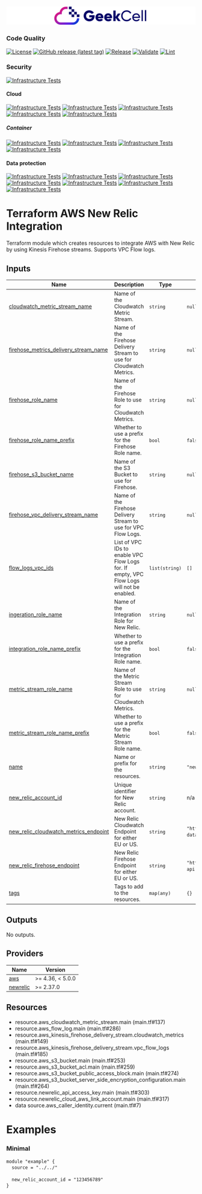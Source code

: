 <!-- BEGIN_TF_DOCS -->
[![Geek Cell GmbH](https://raw.githubusercontent.com/geekcell/template-terraform-module/main/docs/assets/logo.svg)](https://www.geekcell.io/)

### Code Quality
[![License](https://img.shields.io/github/license/geekcell/terraform-aws-new-relic-integration)](https://github.com/geekcell/terraform-aws-new-relic-integration/blob/master/LICENSE)
[![GitHub release (latest tag)](https://img.shields.io/github/v/release/geekcell/terraform-aws-new-relic-integration?logo=github&sort=semver)](https://github.com/geekcell/terraform-aws-new-relic-integration/releases)
[![Release](https://github.com/geekcell/terraform-aws-new-relic-integration/actions/workflows/release.yaml/badge.svg)](https://github.com/geekcell/terraform-aws-new-relic-integration/actions/workflows/release.yaml)
[![Validate](https://github.com/geekcell/terraform-aws-new-relic-integration/actions/workflows/validate.yaml/badge.svg)](https://github.com/geekcell/terraform-aws-new-relic-integration/actions/workflows/validate.yaml)
[![Lint](https://github.com/geekcell/terraform-aws-new-relic-integration/actions/workflows/linter.yaml/badge.svg)](https://github.com/geekcell/terraform-aws-new-relic-integration/actions/workflows/linter.yaml)

### Security
[![Infrastructure Tests](https://www.bridgecrew.cloud/badges/github/geekcell/terraform-aws-new-relic-integration/general)](https://www.bridgecrew.cloud/link/badge?vcs=github&fullRepo=geekcell%2Fterraform-aws-new-relic-integration&benchmark=INFRASTRUCTURE+SECURITY)

#### Cloud
[![Infrastructure Tests](https://www.bridgecrew.cloud/badges/github/geekcell/terraform-aws-new-relic-integration/cis_aws)](https://www.bridgecrew.cloud/link/badge?vcs=github&fullRepo=geekcell%2Fterraform-aws-new-relic-integration&benchmark=CIS+AWS+V1.2)
[![Infrastructure Tests](https://www.bridgecrew.cloud/badges/github/geekcell/terraform-aws-new-relic-integration/cis_aws_13)](https://www.bridgecrew.cloud/link/badge?vcs=github&fullRepo=geekcell%2Fterraform-aws-new-relic-integration&benchmark=CIS+AWS+V1.3)
[![Infrastructure Tests](https://www.bridgecrew.cloud/badges/github/geekcell/terraform-aws-new-relic-integration/cis_azure)](https://www.bridgecrew.cloud/link/badge?vcs=github&fullRepo=geekcell%2Fterraform-aws-new-relic-integration&benchmark=CIS+AZURE+V1.1)
[![Infrastructure Tests](https://www.bridgecrew.cloud/badges/github/geekcell/terraform-aws-new-relic-integration/cis_azure_13)](https://www.bridgecrew.cloud/link/badge?vcs=github&fullRepo=geekcell%2Fterraform-aws-new-relic-integration&benchmark=CIS+AZURE+V1.3)
[![Infrastructure Tests](https://www.bridgecrew.cloud/badges/github/geekcell/terraform-aws-new-relic-integration/cis_gcp)](https://www.bridgecrew.cloud/link/badge?vcs=github&fullRepo=geekcell%2Fterraform-aws-new-relic-integration&benchmark=CIS+GCP+V1.1)

##### Container
[![Infrastructure Tests](https://www.bridgecrew.cloud/badges/github/geekcell/terraform-aws-new-relic-integration/cis_kubernetes_16)](https://www.bridgecrew.cloud/link/badge?vcs=github&fullRepo=geekcell%2Fterraform-aws-new-relic-integration&benchmark=CIS+KUBERNETES+V1.6)
[![Infrastructure Tests](https://www.bridgecrew.cloud/badges/github/geekcell/terraform-aws-new-relic-integration/cis_eks_11)](https://www.bridgecrew.cloud/link/badge?vcs=github&fullRepo=geekcell%2Fterraform-aws-new-relic-integration&benchmark=CIS+EKS+V1.1)
[![Infrastructure Tests](https://www.bridgecrew.cloud/badges/github/geekcell/terraform-aws-new-relic-integration/cis_gke_11)](https://www.bridgecrew.cloud/link/badge?vcs=github&fullRepo=geekcell%2Fterraform-aws-new-relic-integration&benchmark=CIS+GKE+V1.1)
[![Infrastructure Tests](https://www.bridgecrew.cloud/badges/github/geekcell/terraform-aws-new-relic-integration/cis_kubernetes)](https://www.bridgecrew.cloud/link/badge?vcs=github&fullRepo=geekcell%2Fterraform-aws-new-relic-integration&benchmark=CIS+KUBERNETES+V1.5)

#### Data protection
[![Infrastructure Tests](https://www.bridgecrew.cloud/badges/github/geekcell/terraform-aws-new-relic-integration/soc2)](https://www.bridgecrew.cloud/link/badge?vcs=github&fullRepo=geekcell%2Fterraform-aws-new-relic-integration&benchmark=SOC2)
[![Infrastructure Tests](https://www.bridgecrew.cloud/badges/github/geekcell/terraform-aws-new-relic-integration/pci)](https://www.bridgecrew.cloud/link/badge?vcs=github&fullRepo=geekcell%2Fterraform-aws-new-relic-integration&benchmark=PCI-DSS+V3.2)
[![Infrastructure Tests](https://www.bridgecrew.cloud/badges/github/geekcell/terraform-aws-new-relic-integration/pci_dss_v321)](https://www.bridgecrew.cloud/link/badge?vcs=github&fullRepo=geekcell%2Fterraform-aws-new-relic-integration&benchmark=PCI-DSS+V3.2.1)
[![Infrastructure Tests](https://www.bridgecrew.cloud/badges/github/geekcell/terraform-aws-new-relic-integration/iso)](https://www.bridgecrew.cloud/link/badge?vcs=github&fullRepo=geekcell%2Fterraform-aws-new-relic-integration&benchmark=ISO27001)
[![Infrastructure Tests](https://www.bridgecrew.cloud/badges/github/geekcell/terraform-aws-new-relic-integration/nist)](https://www.bridgecrew.cloud/link/badge?vcs=github&fullRepo=geekcell%2Fterraform-aws-new-relic-integration&benchmark=NIST-800-53)
[![Infrastructure Tests](https://www.bridgecrew.cloud/badges/github/geekcell/terraform-aws-new-relic-integration/hipaa)](https://www.bridgecrew.cloud/link/badge?vcs=github&fullRepo=geekcell%2Fterraform-aws-new-relic-integration&benchmark=HIPAA)
[![Infrastructure Tests](https://www.bridgecrew.cloud/badges/github/geekcell/terraform-aws-new-relic-integration/fedramp_moderate)](https://www.bridgecrew.cloud/link/badge?vcs=github&fullRepo=geekcell%2Fterraform-aws-new-relic-integration&benchmark=FEDRAMP+%28MODERATE%29)

# Terraform AWS New Relic Integration

Terraform module which creates resources to integrate AWS with New Relic by using Kinesis Firehose streams. Supports
VPC Flow logs.

## Inputs

| Name | Description | Type | Default | Required |
|------|-------------|------|---------|:--------:|
| <a name="input_cloudwatch_metric_stream_name"></a> [cloudwatch\_metric\_stream\_name](#input\_cloudwatch\_metric\_stream\_name) | Name of the Cloudwatch Metric Stream. | `string` | `null` | no |
| <a name="input_firehose_metrics_delivery_stream_name"></a> [firehose\_metrics\_delivery\_stream\_name](#input\_firehose\_metrics\_delivery\_stream\_name) | Name of the Firehose Delivery Stream to use for Cloudwatch Metrics. | `string` | `null` | no |
| <a name="input_firehose_role_name"></a> [firehose\_role\_name](#input\_firehose\_role\_name) | Name of the Firehose Role to use for Cloudwatch Metrics. | `string` | `null` | no |
| <a name="input_firehose_role_name_prefix"></a> [firehose\_role\_name\_prefix](#input\_firehose\_role\_name\_prefix) | Whether to use a prefix for the Firehose Role name. | `bool` | `false` | no |
| <a name="input_firehose_s3_bucket_name"></a> [firehose\_s3\_bucket\_name](#input\_firehose\_s3\_bucket\_name) | Name of the S3 Bucket to use for Firehose. | `string` | `null` | no |
| <a name="input_firehose_vpc_delivery_stream_name"></a> [firehose\_vpc\_delivery\_stream\_name](#input\_firehose\_vpc\_delivery\_stream\_name) | Name of the Firehose Delivery Stream to use for VPC Flow Logs. | `string` | `null` | no |
| <a name="input_flow_logs_vpc_ids"></a> [flow\_logs\_vpc\_ids](#input\_flow\_logs\_vpc\_ids) | List of VPC IDs to enable VPC Flow Logs for. If empty, VPC Flow Logs will not be enabled. | `list(string)` | `[]` | no |
| <a name="input_ingeration_role_name"></a> [ingeration\_role\_name](#input\_ingeration\_role\_name) | Name of the Integration Role for New Relic. | `string` | `null` | no |
| <a name="input_integration_role_name_prefix"></a> [integration\_role\_name\_prefix](#input\_integration\_role\_name\_prefix) | Whether to use a prefix for the Integration Role name. | `bool` | `false` | no |
| <a name="input_metric_stream_role_name"></a> [metric\_stream\_role\_name](#input\_metric\_stream\_role\_name) | Name of the Metric Stream Role to use for Cloudwatch Metrics. | `string` | `null` | no |
| <a name="input_metric_stream_role_name_prefix"></a> [metric\_stream\_role\_name\_prefix](#input\_metric\_stream\_role\_name\_prefix) | Whether to use a prefix for the Metric Stream Role name. | `bool` | `false` | no |
| <a name="input_name"></a> [name](#input\_name) | Name or prefix for the resources. | `string` | `"new-relic"` | no |
| <a name="input_new_relic_account_id"></a> [new\_relic\_account\_id](#input\_new\_relic\_account\_id) | Unique identifier for New Relic account. | `string` | n/a | yes |
| <a name="input_new_relic_cloudwatch_metrics_endpoint"></a> [new\_relic\_cloudwatch\_metrics\_endpoint](#input\_new\_relic\_cloudwatch\_metrics\_endpoint) | New Relic Cloudwatch Endpoint for either EU or US. | `string` | `"https://aws-api.eu01.nr-data.net/cloudwatch-metrics/v1"` | no |
| <a name="input_new_relic_firehose_endpoint"></a> [new\_relic\_firehose\_endpoint](#input\_new\_relic\_firehose\_endpoint) | New Relic Firehose Endpoint for either EU or US. | `string` | `"https://aws-api.eu.newrelic.com/firehose/v1"` | no |
| <a name="input_tags"></a> [tags](#input\_tags) | Tags to add to the resources. | `map(any)` | `{}` | no |

## Outputs

No outputs.

## Providers

| Name | Version |
|------|---------|
| <a name="provider_aws"></a> [aws](#provider\_aws) | >= 4.36, < 5.0.0 |
| <a name="provider_newrelic"></a> [newrelic](#provider\_newrelic) | >= 2.37.0 |

## Resources

- resource.aws_cloudwatch_metric_stream.main (main.tf#137)
- resource.aws_flow_log.main (main.tf#286)
- resource.aws_kinesis_firehose_delivery_stream.cloudwatch_metrics (main.tf#149)
- resource.aws_kinesis_firehose_delivery_stream.vpc_flow_logs (main.tf#185)
- resource.aws_s3_bucket.main (main.tf#253)
- resource.aws_s3_bucket_acl.main (main.tf#259)
- resource.aws_s3_bucket_public_access_block.main (main.tf#274)
- resource.aws_s3_bucket_server_side_encryption_configuration.main (main.tf#264)
- resource.newrelic_api_access_key.main (main.tf#303)
- resource.newrelic_cloud_aws_link_account.main (main.tf#317)
- data source.aws_caller_identity.current (main.tf#7)

# Examples
### Minimal
```hcl
module "example" {
  source = "../../"

  new_relic_account_id = "123456789"
}
```
<!-- END_TF_DOCS -->
